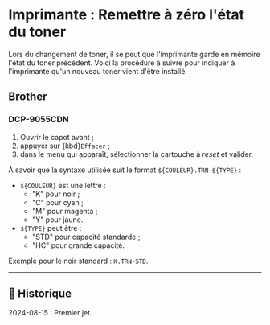 # Imprimante : Remettre à zéro l'état du toner

Lors du changement de toner, il se peut que l'imprimante garde en mémoire l'état du toner précédent.
Voici la procédure à suivre pour indiquer à l'imprimante qu'un nouveau toner vient d'être installé.

## Brother

### DCP-9055CDN

1. Ouvrir le capot avant ;
2. appuyer sur {kbd}`Effacer` ;
3. dans le menu qui apparaît, sélectionner la cartouche à *reset* et valider.

À savoir que la syntaxe utilisée suit le format `${COULEUR}.TRN-${TYPE}` :

- `${COULEUR}` est une lettre :
  - "K" pour noir ;
  - "C" pour cyan ;
  - "M" pour magenta ;
  - "Y" pour jaune.
- `${TYPE}` peut être :
  - "STD" pour capacité standarde ;
  - "HC" pour grande capacité. 

Exemple pour le noir standard : `K.TRN-STD`.

---

## 📜 Historique

2024-08-15
: Premier jet.
